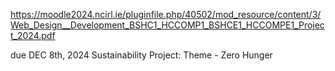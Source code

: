 https://moodle2024.ncirl.ie/pluginfile.php/40502/mod_resource/content/3/Web_Design__Development_BSHC1_HCCOMP1_BSHCE1_HCCOMPE1_Project_2024.pdf

due DEC 8th, 2024
Sustainability Project: Theme - Zero Hunger
